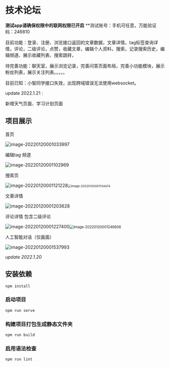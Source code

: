 # 技术论坛

**测试app请确保权限中的联网权限已开启**
**测试账号：手机可任意，万能验证码：246810


目前功能：登录、注册、浏览接口返回的文章数据，文章详情，tag标签查询详情，评论，二级评论，点赞，收藏文章，编辑个人资料，搜索，记录搜索历史，编辑频道、展示收藏列表、搜索跳转，

待完善功能：聊天室，展示浏览记录，完善问答页面布局，完善小功能模块，展示粉丝列表，展示关注列表。。。。。

目前已知：小智同学接口失效，出现跨域错误无法使用websocket。

update 2022.1.21 :

新增天气页面、学习计划页面

## 项目展示

首页

![image-20220120001033997](README.assets/image-20220120001033997.png)

编辑tag 频道

![image-20220120001102969](README.assets/image-20220120001102969.png)

搜索页

![image-20220120001121228](README.assets/image-20220120001121228.png)<img src="README.assets/image-20220120001134474.png" alt="image-20220120001134474" style="zoom:67%;" />

文章详情

![image-20220120001203628](README.assets/image-20220120001203628.png)

评论详情  包含二级评论

![image-20220120001227400](README.assets/image-20220120001227400.png)<img src="README.assets/image-20220120001246606.png" alt="image-20220120001246606" style="zoom:80%;" />

人工智能对话（仅画面）

![image-20220120001537993](README.assets/image-20220120001537993.png)

*update 2022.1.20*




## 安装依赖

```
npm install
```

### 启动项目
```
npm run serve
```

### 构建项目打包生成静态文件夹
```
npm run build
```

### 启用语法检查
```
npm run lint
```

# 
